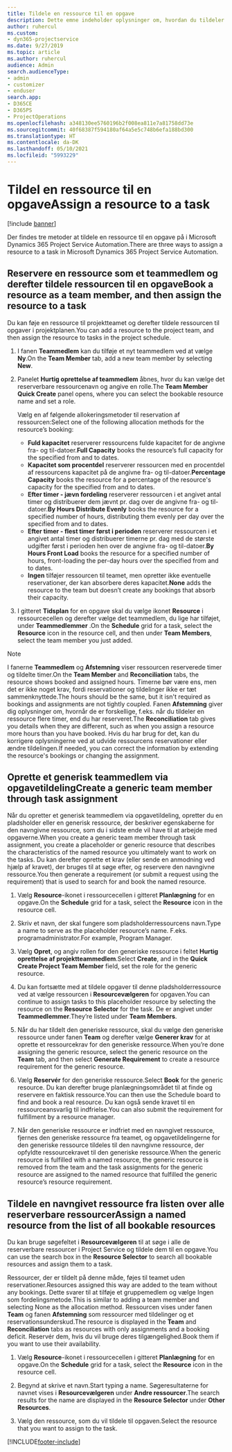 ```yaml
---
title: Tildele en ressource til en opgave
description: Dette emne indeholder oplysninger om, hvordan du tildeler ressourcer til opgaver.
author: ruhercul
ms.custom:
- dyn365-projectservice
ms.date: 9/27/2019
ms.topic: article
ms.author: ruhercul
audience: Admin
search.audienceType:
- admin
- customizer
- enduser
search.app:
- D365CE
- D365PS
- ProjectOperations
ms.openlocfilehash: a348130ee5760196b2f008ea811e7a81758dd73e
ms.sourcegitcommit: 40f68387f594180af64a5e5c748b6efa188bd300
ms.translationtype: HT
ms.contentlocale: da-DK
ms.lasthandoff: 05/10/2021
ms.locfileid: "5993229"
---
```

# <a name="assign-a-resource-to-a-task"></a><span data-ttu-id="40f98-103">Tildel en ressource til en opgave</span><span class="sxs-lookup"><span data-stu-id="40f98-103">Assign a resource to a task</span></span>

[!include [banner](../includes/psa-now-project-operations.md)]

<span data-ttu-id="40f98-104">Der findes tre metoder at tildele en ressource til en opgave på i Microsoft Dynamics 365 Project Service Automation.</span><span class="sxs-lookup"><span data-stu-id="40f98-104">There are three ways to assign a resource to a task in Microsoft Dynamics 365 Project Service Automation.</span></span>

## <a name="book-a-resource-as-a-team-member-and-then-assign-the-resource-to-a-task"></a><span data-ttu-id="40f98-105">Reservere en ressource som et teammedlem og derefter tildele ressourcen til en opgave</span><span class="sxs-lookup"><span data-stu-id="40f98-105">Book a resource as a team member, and then assign the resource to a task</span></span>

<span data-ttu-id="40f98-106">Du kan føje en ressource til projektteamet og derefter tildele ressourcen til opgaver i projektplanen.</span><span class="sxs-lookup"><span data-stu-id="40f98-106">You can add a resource to the project team, and then assign the resource to tasks in the project schedule.</span></span>

1. <span data-ttu-id="40f98-107">I fanen **Teammedlem** kan du tilføje et nyt teammedlem ved at vælge **Ny**.</span><span class="sxs-lookup"><span data-stu-id="40f98-107">On the **Team Member** tab, add a new team member by selecting **New**.</span></span> 

2. <span data-ttu-id="40f98-108">Panelet **Hurtig oprettelse af teammedlem** åbnes, hvor du kan vælge det reserverbare ressourcenavn og angive en rolle.</span><span class="sxs-lookup"><span data-stu-id="40f98-108">The **Team Member Quick Create** panel opens, where you can select the bookable resource name and set a role.</span></span> 

    <span data-ttu-id="40f98-109">Vælg en af følgende allokeringsmetoder til reservation af ressourcen:</span><span class="sxs-lookup"><span data-stu-id="40f98-109">Select one of the following allocation methods for the resource’s booking:</span></span>

    - <span data-ttu-id="40f98-110">**Fuld kapacitet** reserverer ressourcens fulde kapacitet for de angivne fra- og til-datoer.</span><span class="sxs-lookup"><span data-stu-id="40f98-110">**Full Capacity** books the resource’s full capacity for the specified from and to dates.</span></span>
    - <span data-ttu-id="40f98-111">**Kapacitet som procentdel** reserverer ressourcen med en procentdel af ressourcens kapacitet på de angivne fra- og til-datoer.</span><span class="sxs-lookup"><span data-stu-id="40f98-111">**Percentage Capacity** books the resource for a percentage of the resource's capacity for the specified from and to dates.</span></span>
    - <span data-ttu-id="40f98-112">**Efter timer - jævn fordeling** reserverer ressourcen i et angivet antal timer og distribuerer dem jævnt pr. dag over de angivne fra- og til-datoer.</span><span class="sxs-lookup"><span data-stu-id="40f98-112">**By Hours Distribute Evenly** books the resource for a specified number of hours, distributing them evenly per day over the specified from and to dates.</span></span>
    - <span data-ttu-id="40f98-113">**Efter timer - flest timer først i perioden** reserverer ressourcen i et angivet antal timer og distribuerer timerne pr. dag med de største udgifter først i perioden hen over de angivne fra- og til-datoer.</span><span class="sxs-lookup"><span data-stu-id="40f98-113">**By Hours Front Load** books the resource for a specified number of hours, front-loading the per-day hours over the specified from and to dates.</span></span>
    - <span data-ttu-id="40f98-114">**Ingen** tilføjer ressourcen til teamet, men opretter ikke eventuelle reservationer, der kan absorbere deres kapacitet.</span><span class="sxs-lookup"><span data-stu-id="40f98-114">**None** adds the resource to the team but doesn’t create any bookings that absorb their capacity.</span></span>

3. <span data-ttu-id="40f98-115">I gitteret **Tidsplan** for en opgave skal du vælge ikonet **Resource** i ressourcecellen og derefter vælge det teammedlem, du lige har tilføjet, under **Teammedlemmer** .</span><span class="sxs-lookup"><span data-stu-id="40f98-115">On the **Schedule** grid for a task, select the **Resource** icon in the resource cell, and then under **Team Members**, select the team member you just added.</span></span> 

> [!NOTE]
> <span data-ttu-id="40f98-116">I fanerne **Teammedlem** og **Afstemning** viser ressourcen reserverede timer og tildelte timer.</span><span class="sxs-lookup"><span data-stu-id="40f98-116">On the **Team Member** and **Reconciliation** tabs, the resource shows booked and assigned hours.</span></span> <span data-ttu-id="40f98-117">Timerne bør være ens, men det er ikke noget krav, fordi reservationer og tildelinger ikke er tæt sammenknyttede.</span><span class="sxs-lookup"><span data-stu-id="40f98-117">The hours should be the same, but it isn't required as bookings and assignments are not tightly coupled.</span></span> <span data-ttu-id="40f98-118">Fanen **Afstemning** giver dig oplysninger om, hvornår de er forskellige, f.eks. når du tildeler en ressource flere timer, end du har reserveret.</span><span class="sxs-lookup"><span data-stu-id="40f98-118">The **Reconciliation** tab gives you details when they are different, such as when you assign a resource more hours than you have booked.</span></span> <span data-ttu-id="40f98-119">Hvis du har brug for det, kan du korrigere oplysningerne ved at udvide ressourcens reservationer eller ændre tildelingen.</span><span class="sxs-lookup"><span data-stu-id="40f98-119">If needed, you can correct the information by extending the resource's bookings or changing the assignment.</span></span>

## <a name="create-a-generic-team-member-through-task-assignment"></a><span data-ttu-id="40f98-120">Oprette et generisk teammedlem via opgavetildeling</span><span class="sxs-lookup"><span data-stu-id="40f98-120">Create a generic team member through task assignment</span></span>

<span data-ttu-id="40f98-121">Når du opretter et generisk teammedlem via opgavetildeling, opretter du en pladsholder eller en generisk ressource, der beskriver egenskaberne for den navngivne ressource, som du i sidste ende vil have til at arbejde med opgaverne.</span><span class="sxs-lookup"><span data-stu-id="40f98-121">When you create a generic team member through task assignment, you create a placeholder or generic resource that describes the characteristics of the named resource you ultimately want to work on the tasks.</span></span> <span data-ttu-id="40f98-122">Du kan derefter oprette et krav (eller sende en anmodning ved hjælp af kravet), der bruges til at søge efter, og reservere den navngivne ressource.</span><span class="sxs-lookup"><span data-stu-id="40f98-122">You then generate a requirement (or submit a request using the requirement) that is used to search for and book the named resource.</span></span>

1. <span data-ttu-id="40f98-123">Vælg **Resource**-ikonet i ressourcecellen i gitteret **Planlægning** for en opgave.</span><span class="sxs-lookup"><span data-stu-id="40f98-123">On the **Schedule** grid for a task, select the **Resource** icon in the resource cell.</span></span>

2. <span data-ttu-id="40f98-124">Skriv et navn, der skal fungere som pladsholderressourcens navn.</span><span class="sxs-lookup"><span data-stu-id="40f98-124">Type a name to serve as the placeholder resource’s name.</span></span> <span data-ttu-id="40f98-125">F.eks. programadministrator.</span><span class="sxs-lookup"><span data-stu-id="40f98-125">For example, Program Manager.</span></span>

3. <span data-ttu-id="40f98-126">Vælg **Opret**, og angiv rollen for den generiske ressource i feltet **Hurtig oprettelse af projektteammedlem**.</span><span class="sxs-lookup"><span data-stu-id="40f98-126">Select **Create**, and in the **Quick Create Project Team Member** field, set the role for the generic resource.</span></span>

4. <span data-ttu-id="40f98-127">Du kan fortsætte med at tildele opgaver til denne pladsholderressource ved at vælge ressourcen i **Resourcevælgeren** for opgaven.</span><span class="sxs-lookup"><span data-stu-id="40f98-127">You can continue to assign tasks to this placeholder resource by selecting the resource on the **Resource Selector** for the task.</span></span> <span data-ttu-id="40f98-128">De er angivet under **Teammedlemmer**.</span><span class="sxs-lookup"><span data-stu-id="40f98-128">They’re listed under **Team Members**.</span></span>

5. <span data-ttu-id="40f98-129">Når du har tildelt den generiske ressource, skal du vælge den generiske ressource under fanen **Team** og derefter vælge **Generer krav** for at oprette et ressourcekrav for den generiske ressource.</span><span class="sxs-lookup"><span data-stu-id="40f98-129">When you’re done assigning the generic resource, select the generic resource on the **Team** tab, and then select **Generate Requirement** to create a resource requirement for the generic resource.</span></span>

6. <span data-ttu-id="40f98-130">Vælg **Reservér** for den generiske ressource.</span><span class="sxs-lookup"><span data-stu-id="40f98-130">Select **Book** for the generic resource.</span></span> <span data-ttu-id="40f98-131">Du kan derefter bruge planlægningsområdet til at finde og reservere en faktisk ressource.</span><span class="sxs-lookup"><span data-stu-id="40f98-131">You can then use the Schedule board to find and book a real resource.</span></span> <span data-ttu-id="40f98-132">Du kan også sende kravet til en ressourceansvarlig til indfrielse.</span><span class="sxs-lookup"><span data-stu-id="40f98-132">You can also submit the requirement for fulfillment by a resource manager.</span></span>

7. <span data-ttu-id="40f98-133">Når den generiske ressource er indfriet med en navngivet ressource, fjernes den generiske ressource fra teamet, og opgavetildelingerne for den generiske ressource tildeles til den navngivne ressource, der opfyldte ressourcekravet til den generiske ressource.</span><span class="sxs-lookup"><span data-stu-id="40f98-133">When the generic resource is fulfilled with a named resource, the generic resource is removed from the team and the task assignments for the generic resource are assigned to the named resource that fulfilled the generic resource’s resource requirement.</span></span>

## <a name="assign-a-named-resource-from-the-list-of-all-bookable-resources"></a><span data-ttu-id="40f98-134">Tildele en navngivet ressource fra listen over alle reserverbare ressourcer</span><span class="sxs-lookup"><span data-stu-id="40f98-134">Assign a named resource from the list of all bookable resources</span></span>

<span data-ttu-id="40f98-135">Du kan bruge søgefeltet i **Resourcevælgeren** til at søge i alle de reserverbare ressourcer i Project Service og tildele dem til en opgave.</span><span class="sxs-lookup"><span data-stu-id="40f98-135">You can use the search box in the **Resource Selector** to search all bookable resources and assign them to a task.</span></span>

<span data-ttu-id="40f98-136">Ressourcer, der er tildelt på denne måde, føjes til teamet uden reservationer.</span><span class="sxs-lookup"><span data-stu-id="40f98-136">Resources assigned this way are added to the team without any bookings.</span></span> <span data-ttu-id="40f98-137">Dette svarer til at tilføje et gruppemedlem og vælge Ingen som fordelingsmetode.</span><span class="sxs-lookup"><span data-stu-id="40f98-137">This is similar to adding a team member and selecting None as the allocation method.</span></span> <span data-ttu-id="40f98-138">Ressourcen vises under fanen **Team** og fanen **Afstemning** som ressourcer med tildelinger og et reservationsunderskud.</span><span class="sxs-lookup"><span data-stu-id="40f98-138">The resource is displayed in the **Team** and **Reconciliation** tabs as resources with only assignments and a booking deficit.</span></span> <span data-ttu-id="40f98-139">Reservér dem, hvis du vil bruge deres tilgængelighed.</span><span class="sxs-lookup"><span data-stu-id="40f98-139">Book them if you want to use their availability.</span></span>

1. <span data-ttu-id="40f98-140">Vælg **Resource**-ikonet i ressourcecellen i gitteret **Planlægning** for en opgave.</span><span class="sxs-lookup"><span data-stu-id="40f98-140">On the **Schedule** grid for a task, select the **Resource** icon in the resource cell.</span></span>

2. <span data-ttu-id="40f98-141">Begynd at skrive et navn.</span><span class="sxs-lookup"><span data-stu-id="40f98-141">Start typing a name.</span></span> <span data-ttu-id="40f98-142">Søgeresultaterne for navnet vises i **Resourcevælgeren** under **Andre ressourcer**.</span><span class="sxs-lookup"><span data-stu-id="40f98-142">The search results for the name are displayed in the **Resource Selector** under **Other Resources**.</span></span>

3. <span data-ttu-id="40f98-143">Vælg den ressource, som du vil tildele til opgaven.</span><span class="sxs-lookup"><span data-stu-id="40f98-143">Select the resource that you want to assign to the task.</span></span>



[!INCLUDE[footer-include](../includes/footer-banner.md)]